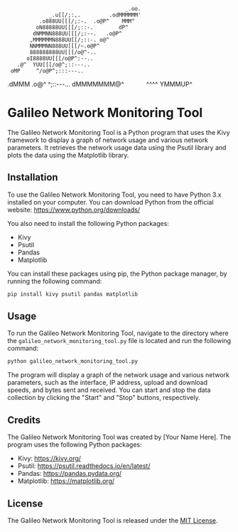                                          _.oo.
                 _.u[[/;:,.         .odMMMMMM'
              .o888UU[[[/;:-.  .o@P^    MMM^
             oN88888UU[[[/;::-.        dP^
            dNMMNN888UU[[[/;:--.   .o@P^
           ,MMMMMMN888UU[[/;::-. o@^
           NNMMMNN888UU[[[/~.o@P^
           888888888UU[[[/o@^-..
          oI8888UU[[[/o@P^:--..
       .@^  YUU[[[/o@^;::---..
     oMP     ^/o@P^;:::---..
  .dMMM    .o@^ ^;::---...
 dMMMMMMM@^`       `^^^^
YMMMUP^
 

# Galileo Network Monitoring Tool

The Galileo Network Monitoring Tool is a Python program that uses the Kivy framework to display a graph of network usage and various network parameters. It retrieves the network usage data using the Psutil library and plots the data using the Matplotlib library.

## Installation

To use the Galileo Network Monitoring Tool, you need to have Python 3.x installed on your computer. You can download Python from the official website: https://www.python.org/downloads/

You also need to install the following Python packages:

- Kivy
- Psutil
- Pandas
- Matplotlib

You can install these packages using pip, the Python package manager, by running the following command:

```bash
pip install kivy psutil pandas matplotlib
```

## Usage

To run the Galileo Network Monitoring Tool, navigate to the directory where the `galileo_network_monitoring_tool.py` file is located and run the following command:

```bash
python galileo_network_monitoring_tool.py
```

The program will display a graph of the network usage and various network parameters, such as the interface, IP address, upload and download speeds, and bytes sent and received. You can start and stop the data collection by clicking the "Start" and "Stop" buttons, respectively.

## Credits

The Galileo Network Monitoring Tool was created by [Your Name Here]. The program uses the following Python packages:

- Kivy: https://kivy.org/
- Psutil: https://psutil.readthedocs.io/en/latest/
- Pandas: https://pandas.pydata.org/
- Matplotlib: https://matplotlib.org/

## License

The Galileo Network Monitoring Tool is released under the [MIT License](https://opensource.org/licenses/MIT).
